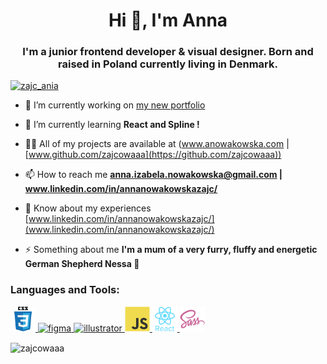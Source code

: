 <h1 align="center">Hi 👋, I'm Anna</h1>
<h3 align="center">I'm a junior frontend developer & visual designer. Born and raised in Poland currently living in Denmark.</h3>

<p align="left"> <a href="https://twitter.com/zajc_ania" target="blank"><img src="https://img.shields.io/twitter/follow/zajc_ania?logo=twitter&style=for-the-badge" alt="zajc_ania" /></a> </p>

- 🔭 I’m currently working on [my new portfolio](www.anowakowska.com)

- 🌱 I’m currently learning **React and Spline !**

- 👨‍💻 All of my projects are available at (www.anowakowska.com | [www.github.com/zajcowaaa](https://github.com/zajcowaaa))

- 📫 How to reach me **anna.izabela.nowakowska@gmail.com | www.linkedin.com/in/annanowakowskazajc/**

- 📄 Know about my experiences [www.linkedin.com/in/annanowakowskazajc/](www.linkedin.com/in/annanowakowskazajc/)

- ⚡ Something about me **I'm a mum of a very furry, fluffy and energetic German Shepherd Nessa :dog:**

<h3 align="left">Languages and Tools:</h3>
<p align="left"> <a href="https://www.w3schools.com/css/" target="_blank" rel="noreferrer"> <img src="https://raw.githubusercontent.com/devicons/devicon/master/icons/css3/css3-original-wordmark.svg" alt="css3" width="40" height="40"/> </a> <a href="https://www.figma.com/" target="_blank" rel="noreferrer"> <img src="https://www.vectorlogo.zone/logos/figma/figma-icon.svg" alt="figma" width="40" height="40"/> </a> <a href="https://www.adobe.com/in/products/illustrator.html" target="_blank" rel="noreferrer"> <img src="https://www.vectorlogo.zone/logos/adobe_illustrator/adobe_illustrator-icon.svg" alt="illustrator" width="40" height="40"/> </a> <a href="https://developer.mozilla.org/en-US/docs/Web/JavaScript" target="_blank" rel="noreferrer"> <img src="https://raw.githubusercontent.com/devicons/devicon/master/icons/javascript/javascript-original.svg" alt="javascript" width="40" height="40"/> </a> <a href="https://reactjs.org/" target="_blank" rel="noreferrer"> <img src="https://raw.githubusercontent.com/devicons/devicon/master/icons/react/react-original-wordmark.svg" alt="react" width="40" height="40"/> </a> <a href="https://sass-lang.com" target="_blank" rel="noreferrer"> <img src="https://raw.githubusercontent.com/devicons/devicon/master/icons/sass/sass-original.svg" alt="sass" width="40" height="40"/> </a> </p>

<p><img align="center" src="https://github-readme-stats.vercel.app/api/top-langs?username=zajcowaaa&show_icons=true&locale=en&layout=compact" alt="zajcowaaa" /></p>

